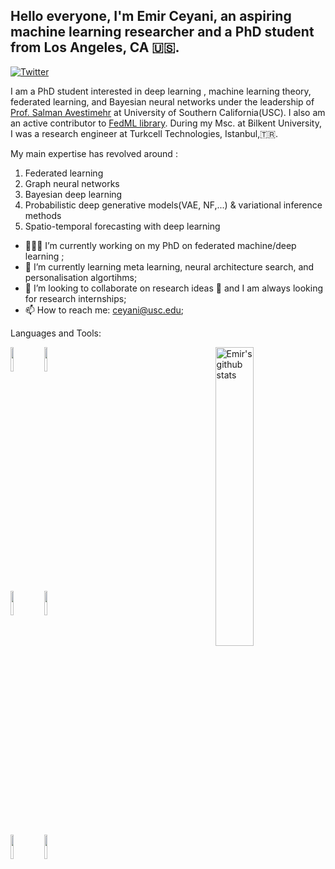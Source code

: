 ## Hello everyone, I'm Emir Ceyani, an aspiring machine learning researcher and a PhD student from Los Angeles, CA 🇺🇸.

<!-- Your badges
You can use the website to generate badges: https://shields.io/
-->
[![Twitter](https://img.shields.io/twitter/url?style=social&url=https%3A%2F%2Ftwitter.com%2FEmirCeyani)](https://twitter.com/ceyani_emir)

<!-- Talking about you -->
I am a PhD student interested in deep learning , machine learning theory, federated learning, and Bayesian neural networks  under the leadership of [Prof. Salman Avestimehr](https://www.avestimehr.com/) at University of Southern California(USC). I also am an active contributor to [FedML library](https://fedml.ai/). During my Msc. at Bilkent University, I was a research engineer at Turkcell Technologies, Istanbul,🇹🇷.   

My main expertise has revolved around :
1) Federated learning
2) Graph neural networks 
3) Bayesian deep learning
4) Probabilistic deep generative models(VAE, NF,...) & variational inference methods 
5) Spatio-temporal forecasting with deep learning 


- 👨🏽‍💻 I’m currently working on my PhD on federated machine/deep learning ;
- 🌱 I’m currently learning meta learning, neural architecture search, and personalisation algortihms; 
- 👯 I’m looking to collaborate on research ideas 🤝 and I am always looking for research internships;
- 📫 How to reach me: ceyani@usc.edu;

Languages and Tools: 

<!-- Your github readme stats
You can use this api: https://github.com/emirceyani/github-readme-stats
-->
<p>
  <a href="https://github-readme-stats.vercel.app/api?username=emirceyani&show_icons=true">
    <img width="35%" align="right" alt="Emir's github stats" src="https://github-readme-stats.vercel.app/api?username=emirceyani&show_icons=true&hide_border=true" />
  </a>

  <!-- Your languages and tools. Be careful with the alignment. 
  You can use this sites to get logos: https://www.vectorlogo.zone or https://simpleicons.org/
  -->
  <code><img width="10%" src="https://www.vectorlogo.zone/logos/python/python-ar21.svg"></code>
  <code><img width="10%" src="https://www.vectorlogo.zone/logos/julialang/julialang-ar21.svg"></code>
  <br />
  <code><img width="10%" src="https://www.vectorlogo.zone/logos/pytorch/pytorch-ar21.svg"></code>
  <code><img width="10%" src="https://www.vectorlogo.zone/logos/tensorflow/tensorflow-ar21.svg"></code>
  <br />
  <code><img width="10%" src="https://www.vectorlogo.zone/logos/git-scm/git-scm-ar21.svg"></code>
  <code><img width="10%" src="https://www.vectorlogo.zone/logos/gnu_bash/gnu_bash-ar21.svg"></code>
</p>
